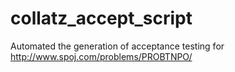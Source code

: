 # collatz_accept_script

Automated the generation of acceptance testing for http://www.spoj.com/problems/PROBTNPO/
